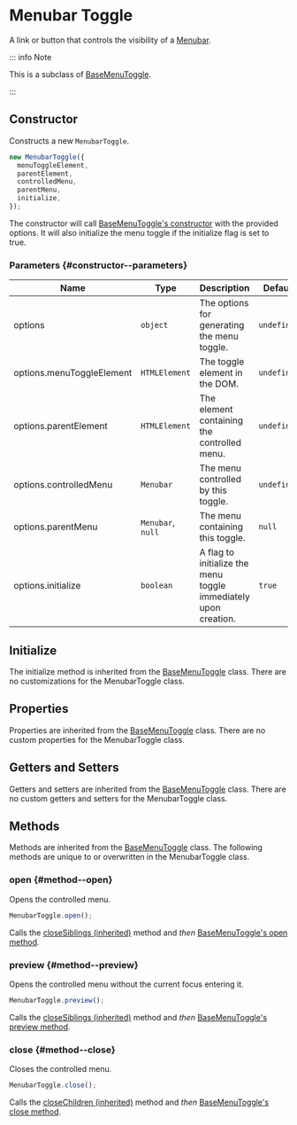 # Menubar Toggle

A link or button that controls the visibility of a [Menubar](./menubar).

::: info Note

This is a subclass of [BaseMenuToggle](./base-menu-toggle).

:::

## Constructor

Constructs a new `MenubarToggle`.

```js
new MenubarToggle({
  menuToggleElement,
  parentElement,
  controlledMenu,
  parentMenu,
  initialize,
});
```

The constructor will call [BaseMenuToggle's constructor](./base-menu-toggle#constructor) with the provided options. It will also initialize the menu toggle if the initialize flag is set to true.

### Parameters {#constructor--parameters}

| Name | Type | Description | Default |
| --- | --- | --- | --- |
| options | `object` | The options for generating the menu toggle. | `undefined` |
| options.menuToggleElement | `HTMLElement` | The toggle element in the DOM. | `undefined` |
| options.parentElement | `HTMLElement` | The element containing the controlled menu. | `undefined` |
| options.controlledMenu | `Menubar` | The menu controlled by this toggle. | `undefined` |
| options.parentMenu | `Menubar`, `null` | The menu containing this toggle. | `null` |
| options.initialize | `boolean` | A flag to initialize the menu toggle immediately upon creation. | `true` |

## Initialize

The initialize method is inherited from the [BaseMenuToggle](./base-menu-toggle#initialize) class. There are no customizations for the MenubarToggle class.

## Properties

Properties are inherited from the [BaseMenuToggle](./base-menu-toggle#properties) class. There are no custom properties for the MenubarToggle class.

## Getters and Setters

Getters and setters are inherited from the [BaseMenuToggle](./base-menu-toggle#getters-and-setters) class. There are no custom getters and setters for the MenubarToggle class.

## Methods

Methods are inherited from the [BaseMenuToggle](./base-menu-toggle#methods) class. The following methods are unique to or overwritten in the MenubarToggle class.

### open <badge type="tip" text="public" /> {#method--open}

Opens the controlled menu.

```js
MenubarToggle.open();
```

Calls the [closeSiblings (inherited)](./base-menu-toggle#method--closesiblings) method and _then_ [BaseMenuToggle's open method](./base-menu-toggle#method--open).

### preview <badge type="tip" text="public" /> {#method--preview}

Opens the controlled menu without the current focus entering it.

```js
MenubarToggle.preview();
```

Calls the [closeSiblings (inherited)](./base-menu-toggle#method--closesiblings) method and _then_ [BaseMenuToggle's preview method](./base-menu-toggle#method--preview).

### close <badge type="tip" text="public" /> {#method--close}

Closes the controlled menu.

```js
MenubarToggle.close();
```

Calls the [closeChildren (inherited)](./base-menu-toggle#method--closechildren) method and _then_ [BaseMenuToggle's close method](./base-menu-toggle#method--close).
